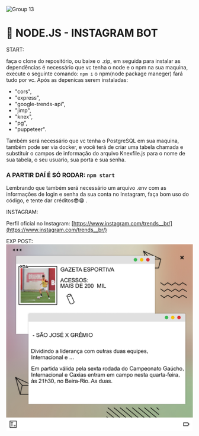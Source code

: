 ![Group 13](https://user-images.githubusercontent.com/60229463/233132252-87c78b9e-799b-4149-bc11-7adb82e7022d.png)

# 🤖 NODE.JS - INSTAGRAM BOT

START: 

faça o clone do repositório, ou baixe o .zip, em seguida para instalar as dependências é necessário que vc tenha o node e o npm na sua maquina, execute o seguinte comando:  `npm i`  o npm(node package maneger) fará tudo por vc. Após as depenicas serem instaladas: 

- "cors",
- "express",
- "google-trends-api",
- "jimp",
- "knex",
- "pg",
- "puppeteer".

Também será necessário que vc tenha o PostgreSQL em sua maquina, também pode ser via docker, e você terá de criar uma tabela chamada e substituir o campos de informação do arquivo Knexfile.js para o nome de sua tabela, o seu usuario, sua porta e sua senha.

### A PARTIR DAÍ É SÓ RODAR: `npm start`

Lembrando que também será necessário um arquivo .env com as informações de login e senha da sua conta no Instagram,  faça bom uso do código, e tente dar créditos😎😁 .

INSTAGRAM: 

Perfil oficial no Instagram: [https://www.instagram.com/trends__br/](https://www.instagram.com/trends__br/)

EXP POST: 
![img](https://github.com/Rozdrigo/trends__br/blob/main/src/assets/feed/s%C3%A3o-jos%C3%A9-x-gr%C3%AAmio.jpg)

